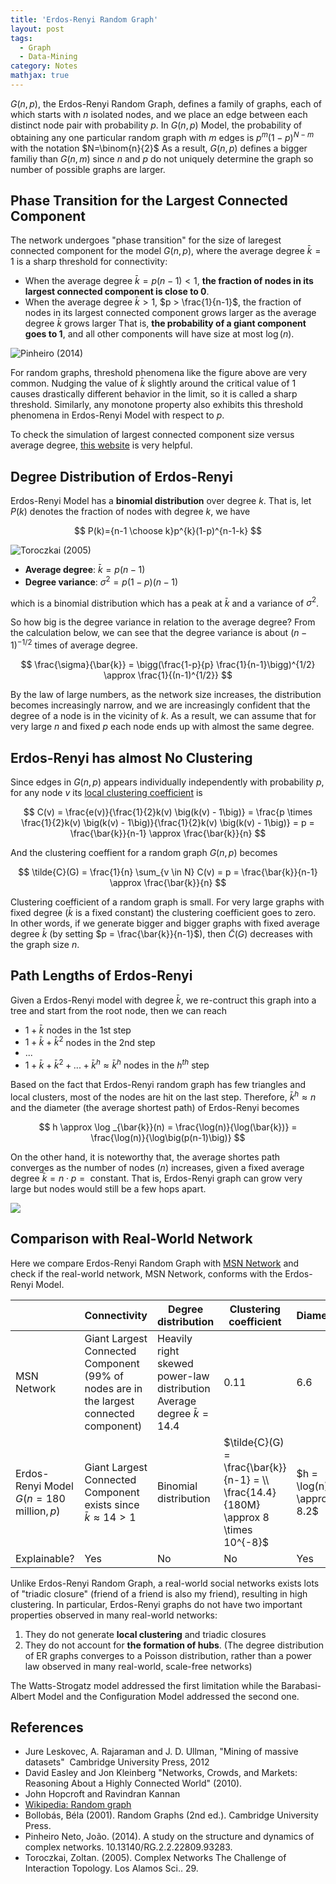 ```yaml
---
title: 'Erdos-Renyi Random Graph'
layout: post
tags:
  - Graph
  - Data-Mining
category: Notes
mathjax: true
---
```





$G(n, p)$, the Erdos-Renyi Random Graph, defines a family of graphs, each of which starts with $n$ isolated nodes, and we place an edge between each distinct node pair with probability $p$.
In $G(n, p)$ Model, the probability of obtaining any one particular random graph with $m$ edges is $p^{m}(1-p)^{N-m}$ with the notation $N=\binom{n}{2}$
As a result, $G(n, p)$ defines a bigger familiy than $G(n, m)$ since $n$ and $p$ do not uniquely determine the graph so number of possible graphs are larger.

<!--more-->

## Phase Transition for the Largest Connected Component

The network undergoes "phase transition" for the size of laregest connected component for the model $G(n, p)$, where the average degree $\bar{k} = 1$ is a sharp threshold for connectivity:

- When the average degree $\bar{k} = p(n-1) <1$, **the fraction of nodes in its largest connected component is close to $0$**.
- When the average degree $\bar{k} > 1$, $p > \frac{1}{n-1}$, the fraction of nodes in its largest connected component grows larger as the average degree $\bar{k}$ grows larger
That is, **the probability of a giant component goes to 1**, and all other components will have size at most $\log(n)$.


![Pinheiro (2014)](https://imgur.com/GYi7Hyr.png)


For random graphs, threshold phenomena like the figure above are very common.
Nudging the value of $\bar{k}$ slightly around the critical value of $1$ causes drastically different behavior in the limit, so it is called a sharp threshold.
Similarly, any monotone property also exhibits this threshold phenomena in Erdos-Renyi Model with respect to $p$.

To check the simulation of largest connected component size versus average degree, [this website](http://netlogoweb.org/launch#http://netlogoweb.org/assets/modelslib/Sample%20Models/Networks/Giant%20Component.nlogo) is very helpful.



## Degree Distribution of Erdos-Renyi

Erdos-Renyi Model has a **binomial distribution** over degree $k$.
That is, let $P(k)$ denotes the fraction of nodes with degree $k$, we have

$$
P(k)={n-1 \choose k}p^{k}(1-p)^{n-1-k}
$$


![Toroczkai (2005)](https://imgur.com/d5Q5oiY.png)

- **Average degree**: $\bar{k} = p(n-1)$
- **Degree variance**: $\sigma^2 = p(1-p)(n-1)$

which is a binomial distribution which has a peak at $\bar{k}$ and a variance of $\sigma^2$.


So how big is the degree variance in relation to the average degree?
From the calculation below, we can see that the degree variance is about $(n-1)^{-1/2}$ times of average degree.

$$
\frac{\sigma}{\bar{k}} = \bigg(\frac{1-p}{p} \frac{1}{n-1}\bigg)^{1/2} \approx \frac{1}{(n-1)^{1/2}}
$$

By the law of large numbers, as the network size increases, the distribution becomes increasingly narrow, and we are increasingly confident that the degree of a node is in the vicinity of $k$.
As a result, we can assume that for very large $n$ and fixed $p$ each node ends up with almost the same degree.

## Erdos-Renyi has almost No Clustering

Since edges in $G(n, p)$ appears individually independently with probability $p$, for any node $v$ its [local clustering coefficient](../../../2020/05/12/Graph#clustering-coefficient) is

$$
C(v) = \frac{e(v)}{\frac{1}{2}k(v) \big(k(v) - 1\big)} = \frac{p \times \frac{1}{2}k(v) \big(k(v) - 1\big)}{\frac{1}{2}k(v) \big(k(v) - 1\big)} = p = \frac{\bar{k}}{n-1} \approx \frac{\bar{k}}{n}
$$

And the clustering coeffient for a random graph $G(n, p)$ becomes

$$
\tilde{C}(G) = \frac{1}{n} \sum_{v \in N} C(v) = p = \frac{\bar{k}}{n-1} \approx \frac{\bar{k}}{n}
$$

Clustering coefficient of a random graph is small.
For very large graphs with fixed degree ($\bar{k}$ is a fixed constant) the clustering coefficient goes to zero.
In other words, if we generate bigger and bigger graphs with fixed average degree $\bar{k}$ (by setting $p = \frac{\bar{k}}{n-1}$), then $\tilde{C}(G)$ decreases with the graph size $n$.

## Path Lengths of Erdos-Renyi

Given a Erdos-Renyi model with degree $\bar{k}$, we re-contruct this graph into a tree and start from the root node, then we can reach

- $1+\bar{k}$ nodes in the 1st step
- $1+\bar{k}+\bar{k}^2$ nodes in the 2nd step
- ...
- $1+\bar{k}+\bar{k}^2+...+\bar{k}^h \approx \bar{k}^h$ nodes in the $h^{th}$ step

Based on the fact that Erdos-Renyi random graph has few triangles and local clusters, most of the nodes are hit on the last step.
Therefore, $\bar{k}^h \approx n$ and the diameter (the average shortest path) of Erdos-Renyi becomes

$$
h \approx \log _{\bar{k}}(n) = \frac{\log(n)}{\log(\bar{k})} = \frac{\log(n)}{\log\big(p(n-1)\big)}
$$



On the other hand, it is noteworthy that, the average shortes path converges as the number of nodes ($n$) increases, given a fixed average degree $\bar{k} = n \cdot p = \text{ constant}$.
That is, Erdos-Renyi graph can grow very large but nodes would still be a few hops apart.

![](https://imgur.com/FVdeETR.png)


## Comparison with Real-World Network

Here we compare Erdos-Renyi Random Graph with [MSN Network](../../../2020/05/15/network-example) and check if the real-world network, MSN Network, conforms with the Erdos-Renyi Model.

| | Connectivity | Degree distribution | Clustering coefficient | Diameter |
| - | - | - | - | - |
| MSN Network | Giant Largest Connected Component (99% of nodes are in the largest connected component) | Heavily right skewed power-law distribution<br>Average degree $\bar{k} = 14.4$ | $0.11$ | $6.6$ |
| Erdos-Renyi Model $G(n=180 \text{ million}, p)$ | Giant Largest Connected Component exists since $\bar{k} \approx 14 > 1$ | Binomial distribution | $\tilde{C}(G) = \frac{\bar{k}}{n-1} = \\ \frac{14.4}{180M} \approx 8 \times 10^{-8}$ | $h = \log(n)\\ \approx 8.2$ |
| Explainable? | Yes | No | No | Yes |

Unlike Erdos-Renyi Random Graph, a real-world social networks exists lots of "triadic closure" (friend of a friend is also my friend), resulting in high clustering.
In particular, Erdos-Renyi graphs do not have two important properties observed in many real-world networks:

1. They do not generate **local clustering** and triadic closures
2. They do not account for **the formation of hubs**. (The degree distribution of ER graphs converges to a Poisson distribution, rather than a power law observed in many real-world, scale-free networks)

The Watts-Strogatz model addressed the first limitation while the Barabasi-Albert Model and the Configuration Model addressed the second one.


## References

- Jure Leskovec, A. Rajaraman and J. D. Ullman, "Mining of massive datasets"  Cambridge University Press, 2012
- David Easley and Jon Kleinberg "Networks, Crowds, and Markets: Reasoning About a Highly Connected World" (2010).
- John Hopcroft and Ravindran Kannan 
- [Wikipedia: Random graph](https://en.wikipedia.org/wiki/Random_graph)
- Bollobás, Béla (2001). Random Graphs (2nd ed.). Cambridge University Press.
- Pinheiro Neto, João. (2014). A study on the structure and dynamics of complex networks. 10.13140/RG.2.2.22809.93283. 
- Toroczkai, Zoltan. (2005). Complex Networks The Challenge of Interaction Topology. Los Alamos Sci.. 29. 